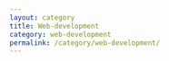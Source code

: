 ```yaml
---
layout: category
title: Web-development
category: web-development
permalink: /category/web-development/
---
```

